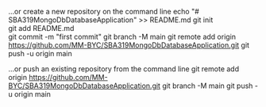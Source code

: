 …or create a new repository on the command line
echo "# SBA319MongoDbDatabaseApplication" >> README.md
    git init    
    git add README.md    
    git commit -m "first commit"
    git branch -M main
    git remote add origin https://github.com/MM-BYC/SBA319MongoDbDatabaseApplication.git
    git push -u origin main
    
…or push an existing repository from the command line
    git remote add origin https://github.com/MM-BYC/SBA319MongoDbDatabaseApplication.git
    git branch -M main
    git push -u origin main
